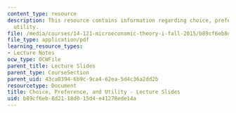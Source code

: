 ```yaml
---
content_type: resource
description: This resource contains information regarding choice, preference, and
  utility.
file: /media/courses/14-121-microeconomic-theory-i-fall-2015/b89cf6eb8d2118d015d4e41278ede14a_MIT14_121F15_1S.pdf
file_type: application/pdf
learning_resource_types:
- Lecture Notes
ocw_type: OCWFile
parent_title: Lecture Slides
parent_type: CourseSection
parent_uid: 43ca0394-6b9c-9ca4-62ea-5d4c36a2dd2b
resourcetype: Document
title: Choice, Preference, and Utility - Lecture Slides
uid: b89cf6eb-8d21-18d0-15d4-e41278ede14a
---
```

